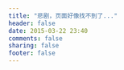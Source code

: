 ```yaml
---
title: "悲剧，页面好像找不到了..."
header: false
date: 2015-03-22 23:40
comments: false
sharing: false
footer: false
---
```

<script type="text/javascript" src="http://www.qq.com/404/search_children.js" charset="utf-8" homePageUrl="http://www.tangmi.me/" homePageName="<-回到tangmi的笔记本"></script>
